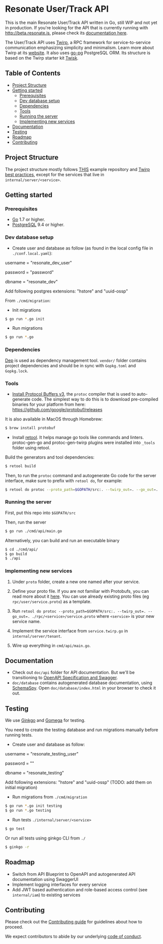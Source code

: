 # Resonate User/Track API

This is the main Resonate User/Track API written in Go, still WIP and not yet in production. If you're looking for the API that is currently running with http://beta.resonate.is, please check its [documentation here](https://github.com/resonatecoop/stream2own/blob/master/docs/api.md).


The User/Track API uses [Twirp](https://github.com/twitchtv/twirp), a RPC framework for service-to-service communication emphasizing simplicity and minimalism. Learn more about
Twirp at its [website](https://twitchtv.github.io/twirp/docs/intro.html).
It also uses [go-pg](https://github.com/go-pg/pg) PostgreSQL ORM.
Its structure is based on the Twirp starter kit [Twisk](https://github.com/ribice/twisk).

## Table of Contents
- [Project Structure](#project-structure)
- [Getting started](#getting-started)
    - [Prerequisites](#prerequisites)
    - [Dev database setup](#dev-database-setup)
    - [Dependencies](#dependencies)
    - [Tools](#tools)
    - [Running the server](#running-the-server)
    - [Implementing new services](#implementing-new-services)
- [Documentation](#documentation)
- [Testing](#testing)
- [Roadmap](#roadmap)
- [Contributing](#contributing)

## Project Structure

The project structure mostly follows [THIS](https://github.com/golang-standards/project-layout) example repository and [Twirp best practices](https://twitchtv.github.io/twirp/docs/best_practices.html), except for the services that live in `internal/server/<service>`.

## Getting started

### Prerequisites
- [Go](https://golang.org/) 1.7 or higher.
- [PostgreSQL](https://www.postgresql.org/) 9.4 or higher.

### Dev database setup

* Create user and database as follow (as found in the local config file in `./conf.local.yaml`):

username = "resonate_dev_user"

password = "password"

dbname = "resonate_dev"

Add following postgres extensions: "hstore" and "uuid-ossp"

From `./cmd/migration`:

* Init migrations

```sh
$ go run *.go init
```

* Run migrations

```sh
$ go run *.go
```

### Dependencies

[Dep](https://github.com/golang/dep) is used as dependency management tool.
`vendor/` folder contains project dependencies and should be in sync with `Gopkg.toml` and `Gopkg.lock`.

### Tools

* [Install Protocol Buffers v3](https://developers.google.com/protocol-buffers/docs/gotutorial),
the `protoc` compiler that is used to auto-generate code. The simplest way to do
this is to download pre-compiled binaries for your platform from here:
https://github.com/google/protobuf/releases

It is also available in MacOS through Homebrew:

```sh
$ brew install protobuf
```

* Install [retool](https://github.com/twitchtv/retool). It helps manage go tools like commands and linters.
protoc-gen-go and protoc-gen-twirp plugins were installed into `_tools` folder using retool.

Build the generators and tool dependencies:
```sh
$ retool build
```

Then, to run the `protoc` command and autogenerate Go code for the server interface, make sure to prefix with `retool do`, for example:
```sh
$ retool do protoc --proto_path=$GOPATH/src:. --twirp_out=. --go_out=. ./rpc/user/service.proto
```

### Running the server

First, put this repo into `$GOPATH/src`

Then, run the server
```sh
$ go run ./cmd/api/main.go
```

Alternatively, you can build and run an executable binary
```sh
$ cd ./cmd/api/
$ go build
$ ./api
```

### Implementing new services

1. Under `proto` folder, create a new one named after your service.

2. Define your proto file. If you are not familiar with Protobufs, you can read more about it [here](https://developers.google.com/protocol-buffers/docs/proto3). You can use already existing proto files (eg `rpc/user/service.proto`) as a template.

3. Run `retool do protoc --proto_path=$GOPATH/src:. --twirp_out=. --go_out=. ./rpc/<service>/service.proto` where `<service>` is your new service name.

4. Implement the service interface from `service.twirp.go` in `internal/server/tenant`.

5. Wire up everything in `cmd/api/main.go`.

## Documentation

- Check out `doc/api` folder for API documentation.
But we'll be transitioning to [OpenAPI Specification and Swagger](https://swagger.io/docs/specification/about/).
- `doc/database` contains autogenerated database documentation, using [SchemaSpy](http://schemaspy.org/). Open `doc/database/index.html` in your browser to check it out.

## Testing

We use [Ginkgo](https://onsi.github.io/ginkgo/) and [Gomega](https://onsi.github.io/gomega/) for testing.

You need to create the testing database and run migrations manually before running tests.

* Create user and database as follow:

username = "resonate_testing_user"

password = ""

dbname = "resonate_testing"

Add following extensions: "hstore" and "uuid-ossp" (TODO: add them on initial migration)

* Run migrations from `./cmd/migration`

```sh
$ go run *.go init testing
$ go run *.go testing
```

* Run tests `./internal/server/<service>`

```sh
$ go test
```

Or run all tests using ginkgo CLI from `./`

```sh
$ ginkgo -r
```

## Roadmap

- Switch from API Blueprint to OpenAPI and autogenerated API documentation using SwaggerUI
- Implement logging interfaces for every service
- Add JWT based authentication and role-based access control (see `internal/iam`) to existing services

## Contributing

Please check out the [Contributing guide](CONTRIBUTING.md) for guidelines about how to proceed.

We expect contributors to abide by our underlying [code of conduct](CODE_OF_CONDUCT.md).
